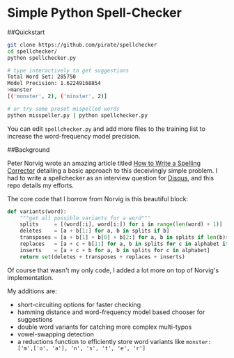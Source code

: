 # Simple Python Spell-Checker

##Quickstart

```bash
git clone https://github.com/pirate/spellchecker
cd spellchecker/
python spellchecker.py

# type interactively to get suggestions
Total Word Set: 285750
Model Precision: 1.62249168854
>manster
[('monster', 2), ('minster', 2)]

# or try some preset mispelled words
python misspeller.py | python spellchecker.py 
```
You can edit `spellchecker.py` and add more files to the training list to increase the word-frequency model precision.

##Background


Peter Norvig wrote an amazing article titled [How to Write a Spelling Corrector](http://norvig.com/spell-correct.html) detailing a basic approach to this deceivingly simple problem.
I had to write a spellchecker as an interview question for [Disqus](https://disqus.com/), and this repo details my efforts.

The core code that I borrow from Norvig is this beautiful block:
```python
def variants(word):
    """get all possible variants for a word"""
    splits     = [(word[:i], word[i:]) for i in range(len(word) + 1)]
    deletes    = [a + b[1:] for a, b in splits if b]
    transposes = [a + b[1] + b[0] + b[2:] for a, b in splits if len(b)>1]
    replaces   = [a + c + b[1:] for a, b in splits for c in alphabet if b]
    inserts    = [a + c + b for a, b in splits for c in alphabet]
    return set(deletes + transposes + replaces + inserts)
```

Of course that wasn't my only code, I added a lot more on top of Norvig's implementation.

My additions are:
  - short-circuiting options for faster checking
  - hamming distance and word-frequency model based chooser for suggestions
  - double word variants for catching more complex multi-typos
  - vowel-swapping detection
  - a reductions function to efficiently store word variants like `monster: ['m',['o', 'a'], 'n', 's', 't', 'e', 'r']`

